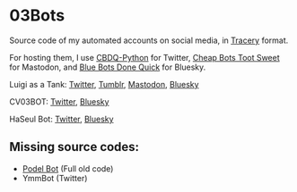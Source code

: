 # 03Bots
Source code of my automated accounts on social media, in [Tracery](https://github.com/galaxykate/tracery) format.

For hosting them, I use [CBDQ-Python](https://github.com/GuglioIsStupid/CBDQ-Python) for Twitter, [Cheap Bots Toot Sweet](https://cheapbotstootsweet.com) for Mastodon, and [Blue Bots Done Quick](https://bluebotsdonequick.com) for Bluesky.

Luigi as a Tank: [Twitter](https://twitter.com/luigiasatank), [Tumblr](https://luigiasatank.tumblr.com), [Mastodon](https://mas.to/@luigiasatank), [Bluesky](https://bsky.app/profile/luigiasatank.bsky.social)

CV03BOT: [Twitter](https://twitter.com/CV03BOT), [Bluesky](https://bsky.app/profile/lukamegurine.bsky.social)

HaSeul Bot: [Twitter](https://twitter.com/HaSeulBot), [Bluesky](https://bsky.app/profile/haseul.bluesky.bot)

## Missing source codes:
- [Podel Bot](https://twitter.com/Podel_bot) (Full old code)
- YmmBot (Twitter)
